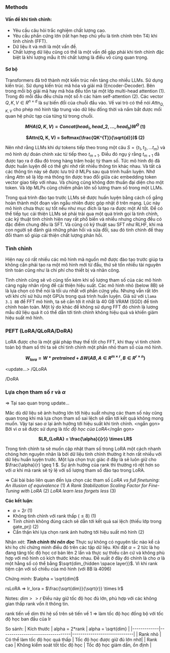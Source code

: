 ### Methods

#### Vấn đề khi tinh chỉnh:

- Yêu cầu câu hỏi trắc nghiệm chất lượng cao.
- Yêu cầu phần cứng lớn (rất hạn hẹp chủ yếu là tinh chỉnh trên T4) khi tinh chỉnh (FFT).
- Dữ liệu ít và mới là một vấn đề.
- Chất lượng dữ liệu cũng có thể là một vấn đề gặp phải khi tinh chỉnh đặc biệt là khi lượng mẫu ít thì chất lượng là điều vô cùng quan trọng.

#### Sơ bộ

Transformers đã trở thành một kiến trúc nền tảng cho nhiều LLMs. Sử dụng kiến trúc. Sử dụng kiến trúc mã hóa và giải mã (Encoder-Decoder). Bên trong mỗi bộ giải mã hay mã hóa đều tồn tại một lớp multi-head attention (1). Trong đó mỗi đầu đều chứa một số $h$ các hàm self-attention (2). Các vector $Q, K, V \in R^{n \times d}$ là sự biến đổi của chuỗi đầu vào. Về vai trò có thể nói $Attn_{Q, K,V}$ cho phép mô hình tập trung vào dữ liệu đồng thời và nắm bắt được mối quan hệ phức tạp của từng từ trong chuỗi.
**<p style="text-align:center;">$MHA(Q, K, V) = Concat(head_{1}, head\_{2},...,{head_h})W^{O}$ (1)</p>**

**<p style="text-align:center;">$Attn(Q, K, V) = Softmax(\frac{QK^{T}}{\sqrt{d}})$ (2)</p>**

Nên nhớ rằng LLMs khi dự tokens tiếp theo trong một câu $S = \{t_1,t_2, ... t_m\}$ và mô hình dự đoán chính xác từ tiếp theo $t_{m+1}$. Điều đó ngụ ý rằng $t_{m+1}$ đã được tạo ra ở đâu đó trong hàng trăm hoặc tỷ tham số. Tức mô hình đó đã được huấn luyện để có thể ghi nhớ rất nhiều thông tin khác nhau. Và tất cả các thông tin này sẽ được lưu trữ ở MLPs sau quá trình huấn luyện. Nhớ rằng $Attn$ sẽ là lớp mà thông tin được trao đổi giữa các embedding token vector giao tiếp với nhau. Và chúng cũng không đơn thuần đại diện cho một token. Và lớp MLPs cũng chiếm phần lớn số lương tham số trong một LLMs.

Trong quá trình đào tạo trước LLMs sẽ được huấn luyện bằng cách cố gắng hoàn thành một đoạn văn ngẫu nhiên được góp nhặt ở trên mạng. Lúc này mô hình chưa thực sự tốt nếu như mục đích là tạo ra được một AI tốt. Để có thể tiếp tục cải thiện LLMs sẽ phải trải qua một quá trình gọi là tinh chỉnh, các kỹ thuật tinh chỉnh hiện nay rất phổ biến và nhiều nhưng chúng đều có đặc điểm chung đều là SFT. Và cũng có kỹ thuật sau SFT như RLHF, khi mà con người sẽ đánh giá những phản hồi và sửa đổi, sau đó tinh chỉnh để thay đổi tham số giúp cải thiện chất lượng phản hồi.

### Tinh chỉnh

Hiện nay có rất nhiều các mô hình mã nguồn mở được đào tạo trước giúp ta không cần phải tạo ra một mô hình mới từ đầu, thứ sẽ tốn nhiều tài nguyên tính toán cũng như là chi phí cho thiết bị và nhân công.

Tinh chỉnh cũng sẽ vô cũng tốn kém khi số lượng tham số của các mô hình càng ngày nhân rộng để cải thiện hiệu suất. Các mô hình nhỏ (below 8B) sẽ là lựa chọn có thể nói là tối ưu nhất với phần cứng yếu. Nhưng vẫn rất lớn với khi chỉ sử hữu một GPUs trong quá trình huấn luyện. Giả sử với `Llama 3.1 8B` để FFT mô hình, ta sẽ cần tới ít nhất là 40 GB VRAM (SGD) để tinh chỉnh hoàn toàn. Một lý do khác để không sử dụng FFT đó chính là lương mẫu dữ liệu quá ít có thể dẫn tới tinh chỉnh không hiệu quả và khiến giảm hiệu suất mô hình.

### PEFT (LoRA/QLoRA/DoRA)

LoRA được cho là một giải pháp thay thế tốt cho FFT, khi thay vì tinh chỉnh toàn bộ tham số thì ta sẽ chỉ tinh chỉnh một phần nhỏ tham số của mô hình.
**<p style="text-align:center;">$W_{lora} = W*{pretrained} + \Delta W (AB, A \in R^{m \times r}, B \in R^{r \times n} )$</p>**

<update...>
/QLoRA

/DoRA

### Lựa chọn tham số r và $\alpha$

=> Tại sao quan trọng
update...

Măc dù dữ liệu sẽ ảnh hướng lớn tới hiệu suất nhưng các tham số này cũng quan trọng khi mà lựa chọn tham số sai lệch sẽ dẫn tới kết quả không mong muốn.
Vậy tại sao $\alpha$ lại ảnh hưởng tới hiệu suất khi tinh chỉnh. <ngắn gọn> Bởi vì $\alpha$ sẽ được sử dụng là _tốc độ học của LoRA_</ngắn gọn>
**<p style="text-align:center;">$LR_{LoRA} = \frac{\alpha}{{r}} \times LR$</p>**

Trong tinh chỉnh ta sẽ muốn cập nhật tham số trong LoRA một cách nhanh chóng hơn nguyên nhân là bởi dữ liệu tinh chỉnh thường ít hơn rất nhiều với dữ liệu huấn luyện trước. Một lựa chọn trực giác ở đây là sẽ luôn giữ cho $\frac{\alpha}{r} \geq 1 $. Sự ảnh hưởng của rank thì thường rõ rệt hơn so với $\alpha$ khi mà rank sẽ tỷ lệ với số lượng tham số đào tạo trong LoRA.

=> Cái bài báo liên quan đến lựa chọn các tham số
_LoRA vs full finetuning: An illusion of equivalence_ (1)
_A Rank Stabilization Scaling Factor for Fine-Tuning with LoRA_ (2)
_LoRA learn less forgets less_ (3)

**Các kết luận**:

- $\alpha = 2r$ (1)
- Không tinh chỉnh với rank thấp ($\leq 8$) (1)
- Tinh chỉnh không đúng cách sẽ dẫn tới kết quả sai lệch (thiếu lớp trong gate_prj) (2)
- Cẩn thận khi lựa chọn rank ảnh hưởng tới hiệu suất mô hình (2)

Nhận xét: **_Tinh chỉnh thì nên đọc_**
Thực sự không có nguyên tắc nào kể cả khi họ chỉ chứng minh điều đó trên các tập dữ liệu. Khi đặt $\alpha = 2$ tức là họ đang tăng tốc độ học cơ bản lên 2 lần và thực sự thiếu căn cứ và không phù hợp với mô hình có kích thước khác nhau. Đề xuất ở đây đó chính là cho $\alpha$ là một hằng số có thể bằng $\sqrt{dim_{hidden \space layer}}$. Vì khi rank tiệm cận với số chiều của mô hình (với 8B là 4096)

Chứng minh:
$\alpha = \sqrt{dim}$

rsLoRA => lr_lora = $\frac{\sqrt{dim}}{\sqrt{r}} \times lr$

Notes:
$dim >> r$
Điều này giữ tốc độ học đủ lớn, phù hợp với các không gian thấp rank vốn ít thông tin.

rank tiến về dim thì hệ số trên sẽ tiến về 1 => làm tốc độ học đồng bộ với tốc độ học ban đầu của lr

So sánh:
| Kích thước | alpha = 2\*rank | alpha = \sqrt{dim} |
|-------------|----------------------------------|------------------------------|
| Rank nhỏ | Có thể làm tốc độ học quá thấp | Tốc độ học được giữ đủ lớn nhờ|
| Rank cao | Không kiểm soát tốt tốc độ học | Tốc độ học giảm dần, ổn định |
